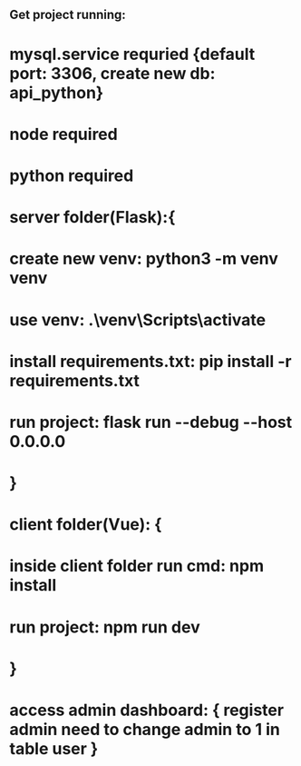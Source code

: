 ## Get project running:
# mysql.service requried {default port: 3306, create new db: api_python}
# node required
# python required

# server folder(Flask):{
  # create new venv: python3 -m venv venv
  # use venv: .\venv\Scripts\activate
  # install requirements.txt: pip install -r requirements.txt
  # run project: flask run --debug --host 0.0.0.0
# }

# client folder(Vue): {
  # inside client folder run cmd: npm install
  # run project: npm run dev
# }

# access admin dashboard: { register admin need to change admin to 1 in table user } 
